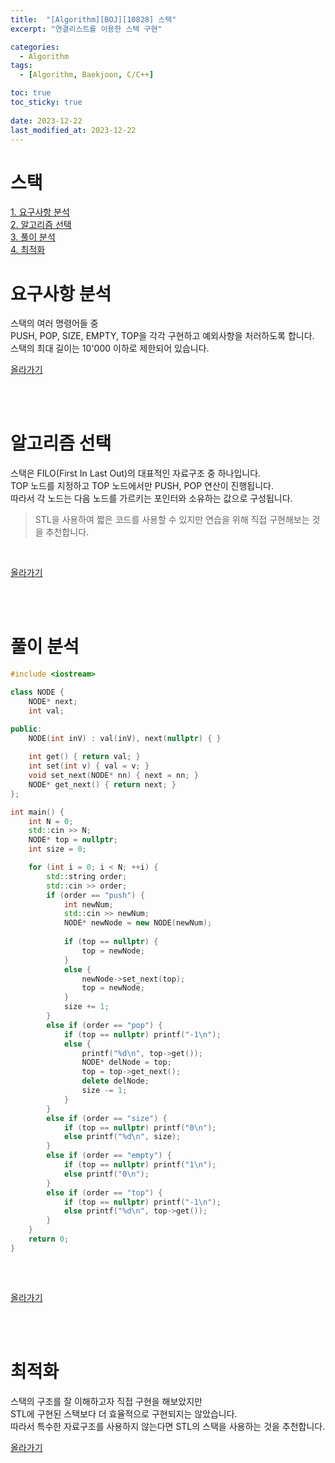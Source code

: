 ```yaml
---
title:  "[Algorithm][BOJ][10828] 스택"
excerpt: "연결리스트를 이용한 스택 구현"

categories:
  - Algorithm
tags:
  - [Algorithm, Baekjoon, C/C++]

toc: true
toc_sticky: true
 
date: 2023-12-22
last_modified_at: 2023-12-22
---
```


# 스택

[1. 요구사항 분석](#요구사항-분석)<br/>
[2. 알고리즘 선택](#알고리즘-선택)<br/>
[3. 풀이 분석](#풀이-분석)<br/>
[4. 최적화](#최적화)
<br/>

# 요구사항 분석
스택의 여러 명령어들 중<br/>
PUSH, POP, SIZE, EMPTY, TOP을 각각 구현하고 예외사항을 처러하도록 합니다.<br/>
스택의 최대 길이는 10'000 이하로 제한되어 있습니다.
<br/>

[올라가기](#스택)

<br/>
<br/>

# 알고리즘 선택
스택은 FILO(First In Last Out)의 대표적인 자료구조 중 하나입니다.<br/>
TOP 노드를 지정하고 TOP 노드에서만 PUSH, POP 연산이 진행됩니다.<br/>
따라서 각 노드는 다음 노드를 가르키는 포인터와 소유하는 값으로 구성됩니다.<br/>
> STL을 사용하여 짧은 코드를 사용할 수 있지만 연습을 위해 직접 구현해보는 것을 추천합니다.
<br/>

[올라가기](#스택)

<br/>
<br/>

# 풀이 분석
```c++
#include <iostream>

class NODE {
	NODE* next;
	int val;

public:
	NODE(int inV) : val(inV), next(nullptr) { }
	
	int get() { return val; }
	int set(int v) { val = v; }
	void set_next(NODE* nn) { next = nn; }
	NODE* get_next() { return next; }
};

int main() {
	int N = 0;
	std::cin >> N;
	NODE* top = nullptr;
	int size = 0;

	for (int i = 0; i < N; ++i) {
		std::string order;
		std::cin >> order;
		if (order == "push") {
			int newNum;
			std::cin >> newNum;
			NODE* newNode = new NODE(newNum);
			
			if (top == nullptr) {
				top = newNode;
			}
			else {
				newNode->set_next(top);
				top = newNode;
			}
			size += 1;
		}
		else if (order == "pop") {
			if (top == nullptr) printf("-1\n");
			else {
				printf("%d\n", top->get());
				NODE* delNode = top;
				top = top->get_next();
				delete delNode;
				size -= 1;
			}
		}
		else if (order == "size") {
			if (top == nullptr) printf("0\n");
			else printf("%d\n", size);
		}
		else if (order == "empty") {
			if (top == nullptr) printf("1\n");
			else printf("0\n");
		}
		else if (order == "top") {
			if (top == nullptr) printf("-1\n");
			else printf("%d\n", top->get());
		}
	}
	return 0;
}   
   
```
<br/>

[올라가기](#스택)

<br/>
<br/>

# 최적화
스택의 구조를 잘 이해하고자 직접 구현을 해보았지만  
STL에 구현된 스택보다 더 효율적으로 구현되지는 않았습니다.  
따라서 특수한 자료구조를 사용하지 않는다면 STL의 스택을 사용하는 것을 추천합니다.
<br/>

[올라가기](#스택)

<br/>
<br/>